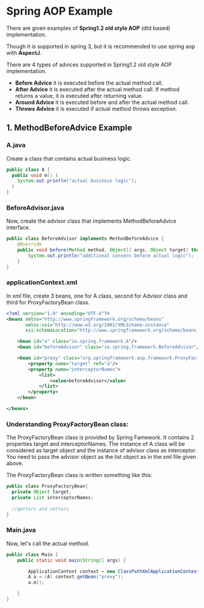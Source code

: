 # Spring AOP Example
There are given examples of **Spring1.2 old style AOP** (dtd based) implementation.

Though it is supported in spring 3, but it is recommended to use spring aop with **AspectJ**.

There are 4 types of advices supported in Spring1.2 old style AOP implementation.

- **Before Advice** it is executed before the actual method call.
- **After Advice** it is executed after the actual method call. If method returns a value, it is executed after returning value.
- **Around Advice** it is executed before and after the actual method call.
- **Throws Advice** it is executed if actual method throws exception.

## 1. MethodBeforeAdvice Example

### A.java
Create a class that contains actual business logic.

```java
public class A {  
  public void m() {
    System.out.println("actual business logic");
  }  
}  
```

### BeforeAdvisor.java
Now, create the advisor class that implements MethodBeforeAdvice interface.

```java
public class BeforeAdvisor implements MethodBeforeAdvice {  
    @Override  
    public void before(Method method, Object[] args, Object target) throws Throwable {  
        System.out.println("additional concern before actual logic");  
    }  
}  
```

### applicationContext.xml
In xml file, create 3 beans, one for A class, second for Advisor class and third for ProxyFactoryBean class.

```xml
<?xml version="1.0" encoding="UTF-8"?>
<beans xmlns="http://www.springframework.org/schema/beans"
       xmlns:xsi="http://www.w3.org/2001/XMLSchema-instance"
       xsi:schemaLocation="http://www.springframework.org/schema/beans http://www.springframework.org/schema/beans/spring-beans.xsd">

    <bean id="a" class="io.spring.framework.A"/>
    <bean id="beforeAdvisor" class="io.spring.framework.BeforeAdvisor"/>

    <bean id="proxy" class="org.springframework.aop.framework.ProxyFactoryBean">
        <property name="target" ref="a"/>
        <property name="interceptorNames">
            <list>
                <value>beforeAdvisor</value>
            </list>
        </property>
    </bean>

</beans>
```

### Understanding ProxyFactoryBean class:

The ProxyFactoryBean class is provided by Spring Famework. It contains 2 properties target and interceptorNames. The instance of A class will be considered as target object and the instance of advisor class as interceptor. You need to pass the advisor object as the list object as in the xml file given above.

The ProxyFactoryBean class is written something like this:

```java
public class ProxyFactoryBean{  
  private Object target;  
  private List interceptorNames;  
  
  //getters and setters  
}  
```

### Main.java
Now, let's call the actual method.

```java
public class Main {
    public static void main(String[] args) {

        ApplicationContext context = new ClassPathXmlApplicationContext("applicationContext.xml");
        A a = (A) context.getBean("proxy");
        a.m();

    }
}
```
